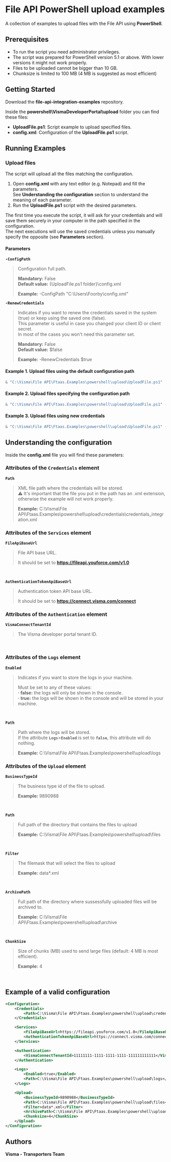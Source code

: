 # File API PowerShell upload examples

A collection of examples to upload files with the File API using **PowerShell**.

## Prerequisites

- To run the script you need administrator privileges.
- The script was prepared for PowerShell version 5.1 or above. With lower versions it might not work properly.
- Files to be uploaded cannot be bigger than 10 GB.
- Chunksize is limited to 100 MB (4 MB is suggested as most efficient)

## Getting Started

Download the **file-api-integration-examples** repository.

Inside the **powershell\VismaDeveloperPortal\upload** folder you can find these files:

- **UploadFile.ps1**: Script example to upload specified files.
- **config.xml**: Configuration of the **UploadFile.ps1** script.

## Running Examples

### Upload files

The script will upload all the files matching the configuration.

1. Open **config.xml** with any text editor (e.g. Notepad) and fill the parameters.  
See **Understanding the configuration** section to understand the meaning of each parameter.
2. Run the **UploadFile.ps1** script with the desired parameters.

The first time you execute the script, it will ask for your credentials and will save them securely in your computer in the path specified in the configuration.  
The next executions will use the saved credentials unless you manually specify the opposite (see **Parameters** section).

#### Parameters

**`-ConfigPath`**
> Configuration full path.
>
> **Mandatory:** False  
> **Default value:** {UploadFile.ps1 folder}\config.xml
>
> **Example:** -ConfigPath "C:\Users\Foorby\config.xml"

**`-RenewCredentials`**
> Indicates if you want to renew the credentials saved in the system (true) or keep using the saved one (false).  
> This parameter is useful in case you changed your client ID or client secret.  
> In most of the cases you won't need this parameter set.
>
> **Mandatory:** False  
> **Default value:** $false
>
> **Example:** -RenewCredentials $true

#### Example 1. Upload files using the default configuration path

```powershell
& "C:\Visma\File API\Ftaas.Examples\powershell\upload\UploadFile.ps1"
```

#### Example 2. Upload files specifying the configuration path

```powershell
& "C:\Visma\File API\Ftaas.Examples\powershell\upload\UploadFile.ps1" -ConfigPath "C:\Users\Foorby\config.xml"
```

#### Example 3. Upload files using new credentials

```powershell
& "C:\Visma\File API\Ftaas.Examples\powershell\upload\UploadFile.ps1" -RenewCredentials $true
```

## Understanding the configuration

Inside the **config.xml** file you will find these parameters:

### Attributes of the `Credentials` element

**`Path`**
> XML file path where the credentials will be stored.  
> :warning: It's important that the file you put in the path has an .xml extension, otherwise the example will not work properly.
>
> **Example:** C:\Visma\File API\Ftaas.Examples\powershell\upload\credentials\credentials_integration.xml

### Attributes of the `Services` element

**`FileApiBaseUrl`**
> File API base URL.
>
> It should be set to **<https://fileapi.youforce.com/v1.0>**

<br />


**`AuthenticationTokenApiBaseUrl`**
> Authentication token API base URL.
>
> It should be set to **<https://connect.visma.com/connect>**

### Attributes of the `Authentication` element

**`VismaConnectTenantId`**
> The Visma developer portal tenant ID.

<br />

### Attributes of the `Logs` element

**`Enabled`**
> Indicates if you want to store the logs in your machine.
> 
> Must be set to any of these values:  
> **· false:** the logs will only be shown in the console.  
> **· true:** the logs will be shown in the console and will be stored in your machine.

<br/>

**`Path`**
> Path where the logs will be stored.  
> If the attribute **`Logs`**>**`Enabled`** is set to **`false`**, this attribute will do nothing.
> 
> **Example:** C:\Visma\File API\Ftaas.Examples\powershell\upload\logs

### Attributes of the `Upload` element

**`BusinessTypeId`**
> The business type id of the file to upload.
>
> **Example:** 9890988

<br/>

**`Path`**
> Full path of the directory that contains the files to upload
>
> **Example:** C:\Visma\File API\Ftaas.Examples\powershell\upload\files

<br/>

**`Filter`**
> The filemask that will select the files to upload
>
> **Example:** data*.xml

<br/>

**`ArchivePath`**
> Full path of the directory where sussessfully uploaded files will be archived to.
>
> **Example:** C:\Visma\File API\Ftaas.Examples\powershell\upload\archive

<br/>

**`ChunkSize`**
> Size of chunks (MB) used to send large files (default: 4 MB is most efficient).
>
> **Example:** 4

<br/>

## Example of a valid configuration

```xml
<Configuration>
    <Credentials>
        <Path>C:\Visma\File API\Ftaas.Examples\powershell\upload\credentials\credentials_integration.xml</Path>
    </Credentials>

    <Services>
        <FileApiBaseUrl>https://fileapi.youforce.com/v1.0</FileApiBaseUrl>
        <AuthenticationTokenApiBaseUrl>https://connect.visma.com/connect</AuthenticationTokenApiBaseUrl>
    </Services>

    <Authentication>
        <VismaConnectTenantId>11111111-1111-1111-1111-111111111111</VismaConnectTenantId>
    </Authentication>

    <Logs>
        <Enabled>true</Enabled>
        <Path>C:\Visma\File API\Ftaas.Examples\powershell\upload\logs</Path>
    </Logs>

    <Upload>
        <BusinessTypeId>9890988</BusinessTypeId>
        <Path>C:\Visma\File API\Ftaas.Examples\powershell\upload\files</Path>
        <Filter>data*.xml</Filter>
        <ArchivePath>C:\Visma\File API\Ftaas.Examples\powershell\upload\archive</ArchivePath>
        <Chunksize>4</ChunkSize>
    </Upload>
</Configuration>
```

## Authors

**Visma - Transporters Team**
